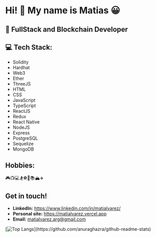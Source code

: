 # Hi! 👋 My name is Matias 😀

## 💪 FullStack and Blockchain Developer 

## 💻 Tech Stack: 
* Solidity
* Hardhat
* Web3
* Ether
* ThreeJS
* HTML
* CSS
* JavaScript
* TypeScript
* ReactJS
* Redux
* React Native
* NodeJS
* Express
* PostgreSQL
* Sequelize
* MongoDB

## Hobbies:
🎮📺💻🏂⚽🏀📚🏔✈

## Get in touch! 
* **LinkedIn:** https://www.linkedin.com/in/matialvarez/
* **Personal site:** https://matialvarez.vercel.app
* **Email:** matialvarez.arg@gmail.com

[![Top Langs](https://github-readme-stats.vercel.app/api/top-langs/?username=MatiAlvarez01&hide=html,css&exclude_repo=RepasoM3-main,tech-interview-preparation,ChampsLol-Web,wks-typescript,FT-M1,FT-M2,FT-M3,challenge-express,FT-M4,wks-React-Native,portfolioback,eattheblocks,)](https://github.com/anuraghazra/github-readme-stats)
